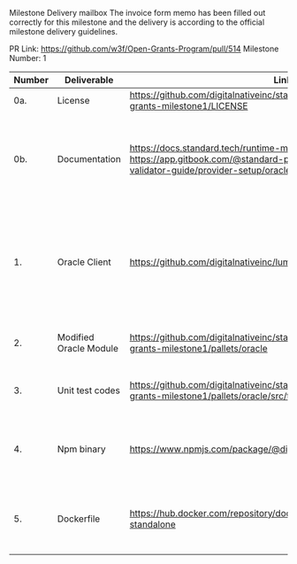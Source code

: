 Milestone Delivery mailbox
The invoice form memo has been filled out correctly for this milestone and the delivery is according to the official milestone delivery guidelines.

PR Link: https://github.com/w3f/Open-Grants-Program/pull/514
Milestone Number: 1

| Number | Deliverable            | Link                                                                                                           | Note                                                                                                              |
|--------|------------------------|----------------------------------------------------------------------------------------------------------------|-------------------------------------------------------------------------------------------------------------------|
| 0a.    | License                | https://github.com/digitalnativeinc/standard-substrate/blob/open-grants-milestone1/LICENSE                     | Apache License 2.0                                                                                                |
| 0b.    | Documentation          | https://docs.standard.tech/runtime-modules/oracle  https://app.gitbook.com/@standard-protocol-1/s/standard-protocol-validator-guide/provider-setup/oracle-binary                                                                                     | Documentation will give high level overview of the oracle module and how to install oracle and validate                         |
| 1.     | Oracle Client          | https://github.com/digitalnativeinc/lumen                                                                      | Oracle client to receive information from external sources then submit information regularly to substrate runtime |
| 2.     | Modified Oracle Module | https://github.com/digitalnativeinc/standard-substrate/tree/open-grants-milestone1/pallets/oracle              | Oracle module to register operators and batch                                                                     |
| 3.     | Unit test codes        | https://github.com/digitalnativeinc/standard-substrate/blob/open-grants-milestone1/pallets/oracle/src/tests.rs | Unit test codes in `tests.rs` in each runtime module                                                              |
| 4.     | Npm binary             | https://www.npmjs.com/package/@digitalnative/lumen                                                             | We will provide a npm binary for oracle providers to install and run an oracle client                             |
| 5.     | Dockerfile             | https://hub.docker.com/repository/docker/standardprotocol/opportunity-standalone                               | Dockerfile for running Standard protocol binary will be provided                                                  |
